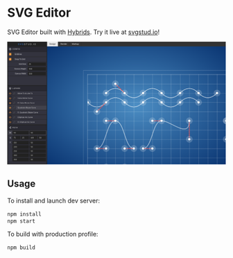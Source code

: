 # SVG Editor

SVG Editor built with [Hybrids](https://github.com/hybridsjs/hybrids). Try it
live at [svgstud.io](https://svgstud.io/)!

![svgstud.io screenshot](screenshot.png "svgstud.io screenshot")

## Usage

To install and launch dev server:

```
npm install
npm start
```

To build with production profile:

```
npm build
```

